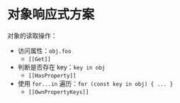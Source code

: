 # 对象响应式方案

对象的读取操作：

- 访问属性：`obj.foo`
  - `[[Get]]`
- 判断是否存在 key：`key in obj`
  - `[[HasProperty]]`
- 使用 `for...in` 遍历：`for (const key in obj) { ... }`
  - `[[OwnPropertyKeys]]`
